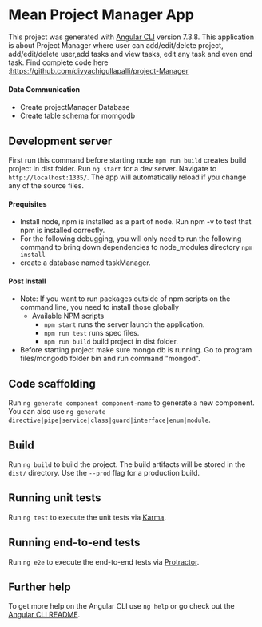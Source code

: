 # Mean Project Manager App

This project was generated with [Angular CLI](https://github.com/angular/angular-cli) version 7.3.8.
 This application is about Project Manager where user can add/edit/delete project, add/edit/delete user,add tasks and view tasks, edit any task and even end task. 
    Find complete code here :https://github.com/divyachigullapalli/project-Manager


#### Data Communication 
* Create projectManager Database
* Create table schema for momgodb

## Development server
First run this command before starting node `npm run build` creates build project in dist folder.
Run `ng start` for a dev server. Navigate to `http://localhost:1335/`. The app will automatically reload if you change any of the source files.

#### Prequisites
* Install node, npm is installed as a part of node. Run npm -v to test that npm is installed correctly. 
* For the following debugging, you will only need to run the following command to bring down dependencies to node_modules directory
  `npm install` 
* create a database named taskManager. 

#### Post Install 

* Note: If you want to run packages outside of npm scripts on the command line, you need to install those globally
  * Available NPM scripts
    * `npm start` runs the server launch the application.
    * `npm run test` runs spec files. 
    * `npm run build` build project in dist folder. 
* Before starting project make sure mongo db is running. Go to program files/mongodb folder bin and run command "mongod". 


## Code scaffolding

Run `ng generate component component-name` to generate a new component. You can also use `ng generate directive|pipe|service|class|guard|interface|enum|module`.

## Build

Run `ng build` to build the project. The build artifacts will be stored in the `dist/` directory. Use the `--prod` flag for a production build.

## Running unit tests

Run `ng test` to execute the unit tests via [Karma](https://karma-runner.github.io).

## Running end-to-end tests

Run `ng e2e` to execute the end-to-end tests via [Protractor](http://www.protractortest.org/).

## Further help

To get more help on the Angular CLI use `ng help` or go check out the [Angular CLI README](https://github.com/angular/angular-cli/blob/master/README.md).
